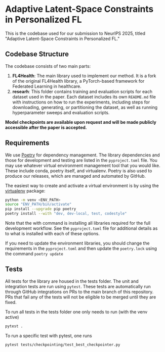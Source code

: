 # Adaptive Latent-Space Constraints in Personalized FL
This is the codebase used for our submission to NeurIPS 2025, titled "Adaptive Latent-Space Constraints in Personalized FL."

## Codebase Structure

The codebase consists of two main parts:

1. **FL4Health**: The main library used to implement our method. It is a fork of the original FL4Health library, a PyTorch-based framework for Federated Learning in healthcare.
2. **researh**: This folder contains training and evaluation scripts for each dataset used in the paper. Each dataset includes its own `README.md` file with instructions on how to run the experiments, including steps for downloading, generating, or partitioning the dataset, as well as running hyperparameter sweeps and evaluation scripts.

**Model checkpoints are available upon request and will be made publicly accessible after the paper is accepted.**

## Requirements
We use [Poetry](https://python-poetry.org/) for dependency management. The library dependencies and those for development and testing are listed in the `pyproject.toml` file. You may use whatever virtual environment management tool that you would like. These include conda, poetry itself, and virtualenv. Poetry is also used to produce our releases, which are managed and automated by GitHub.

The easiest way to create and activate a virtual environment is by using the [virtualenv](https://pypi.org/project/virtualenv/) package:
```bash
python -m venv <ENV_PATH>
source "ENV_PATH/bin/activate"
pip install --upgrade pip poetry
poetry install --with "dev, dev-local, test, codestyle"
```

Note that the with command is installing all libraries required for the full development workflow. See the `pyproject.toml` file for additional details as to what is installed with each of these options.

If you need to update the environment libraries, you should change the requirements in the `pyproject.toml` and then update the `poetry.lock` using the command `poetry update`

## Tests

All tests for the library are housed in the tests folder. The unit and integration tests are run using `pytest`. These tests are automatically run through GitHub integrations on PRs to the main branch of this repository. PRs that fail any of the tests will not be eligible to be merged until they are fixed.

To run all tests in the tests folder one only needs to run (with the venv active)
```bash
pytest .
```
To run a specific test with pytest, one runs
```bash
pytest tests/checkpointing/test_best_checkpointer.py
```
